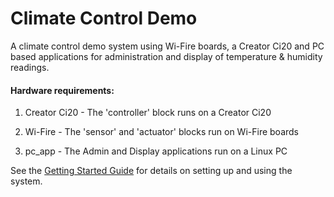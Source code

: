 # Climate Control Demo

A climate control demo system using Wi-Fire boards, a Creator Ci20 and PC based applications for administration and display of  temperature & humidity readings.

#### Hardware requirements:

1. Creator Ci20 - The 'controller' block runs on a Creator Ci20

2. Wi-Fire - The 'sensor' and 'actuator' blocks  run on Wi-Fire boards

3. pc_app - The Admin and Display applications run on a Linux PC

See the [Getting Started Guide](http://flowcloud.github.io/climate-control-demo/) for details on setting up and using the system.
